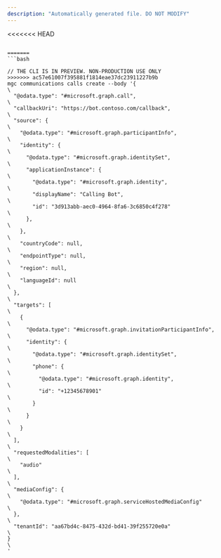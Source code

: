 ```yaml
---
description: "Automatically generated file. DO NOT MODIFY"
---
```


<<<<<<< HEAD
```cli

=======
```bash

// THE CLI IS IN PREVIEW. NON-PRODUCTION USE ONLY
>>>>>>> ac57e61007f395881f1814eae37dc23911227b9b
mgc communications calls create --body '{\
  "@odata.type": "#microsoft.graph.call",\
  "callbackUri": "https://bot.contoso.com/callback",\
  "source": {\
    "@odata.type": "#microsoft.graph.participantInfo",\
    "identity": {\
      "@odata.type": "#microsoft.graph.identitySet",\
      "applicationInstance": {\
        "@odata.type": "#microsoft.graph.identity",\
        "displayName": "Calling Bot",\
        "id": "3d913abb-aec0-4964-8fa6-3c6850c4f278"\
      },\
    },\
    "countryCode": null,\
    "endpointType": null,\
    "region": null,\
    "languageId": null\
  },\
  "targets": [\
    {\
      "@odata.type": "#microsoft.graph.invitationParticipantInfo",\
      "identity": {\
        "@odata.type": "#microsoft.graph.identitySet",\
        "phone": {\
          "@odata.type": "#microsoft.graph.identity",\
          "id": "+12345678901"\
        }\
      }\
    }\
  ],\
  "requestedModalities": [\
    "audio"\
  ],\
  "mediaConfig": {\
    "@odata.type": "#microsoft.graph.serviceHostedMediaConfig"\
  },\
  "tenantId": "aa67bd4c-8475-432d-bd41-39f255720e0a"\
}\
'

```